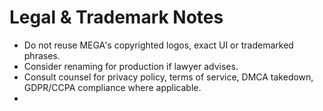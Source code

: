 # Legal & Trademark Notes

- Do not reuse MEGA's copyrighted logos, exact UI or trademarked phrases.
- Consider renaming for production if lawyer advises.
- Consult counsel for privacy policy, terms of service, DMCA takedown, GDPR/CCPA compliance where applicable.
- 
